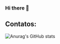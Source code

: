 ### Hi there 👋

## Contatos:



![Anurag's GitHub stats](https://github-readme-stats.vercel.app/api?username=anuraghazra&show_icons=true)
